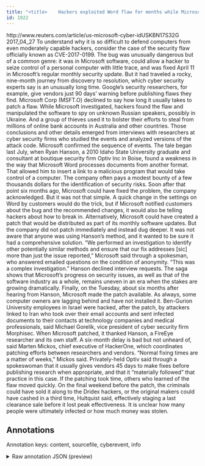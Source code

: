 ```yaml
---
title: "<title>    Hackers exploited Word flaw for months while Microsoft investigated | Reuters </title>"
id: 1922
---
```


<title>    Hackers exploited Word flaw for months while Microsoft investigated | Reuters </title>
<source> http://www.reuters.com/article/us-microsoft-cyber-idUSKBN17S32G </source>
<date> 2017_04_27 </date>
<text>
To understand why it is so difficult to defend computers from even moderately capable hackers, consider the case of the security flaw officially known as CVE-2017-0199.  
The bug was unusually dangerous but of a common genre: it was in Microsoft software, could allow a hacker to seize control of a personal computer with little trace, and was fixed April 11 in Microsoft’s regular monthly security update.  
But it had traveled a rocky, nine-month journey from discovery to resolution, which cyber security experts say is an unusually long time.  
Google’s security researchers, for example, give vendors just 90 days’ warning before publishing flaws they find. Microsoft Corp (MSFT.O) declined to say how long it usually takes to patch a flaw.  
While Microsoft investigated, hackers found the flaw and manipulated the software to spy on unknown Russian speakers, possibly in Ukraine.  
And a group of thieves used it to bolster their efforts to steal from millions of online bank accounts in Australia and other countries.  
Those conclusions and other details emerged from interviews with researchers at cyber security firms who studied the events and analyzed versions of the attack code.  
Microsoft confirmed the sequence of events.  
The tale began last July, when Ryan Hanson, a 2010 Idaho State University graduate and consultant at boutique security firm Optiv Inc in Boise, found a weakness in the way that Microsoft Word processes documents from another format. That allowed him to insert a link to a malicious program that would take control of a computer.  
The company often pays a modest bounty of a few thousands dollars for the identification of security risks.  
Soon after that point six months ago, Microsoft could have fixed the problem, the company acknowledged. But it was not that simple. A quick change in the settings on Word by customers would do the trick, but if Microsoft notified customers about the bug and the recommended changes, it would also be telling hackers about how to break in.  
Alternatively, Microsoft could have created a patch that would be distributed as part of its monthly software updates. But the company did not patch immediately and instead dug deeper. It was not aware that anyone was using Hanson’s method, and it wanted to be sure it had a comprehensive solution.  
“We performed an investigation to identify other potentially similar methods and ensure that our fix addresses [sic] more than just the issue reported,” Microsoft said through a spokesman, who answered emailed questions on the condition of anonymity. “This was a complex investigation.”  
Hanson declined interview requests.  
The saga shows that Microsoft’s progress on security issues, as well as that of the software industry as a whole, remains uneven in an era when the stakes are growing dramatically.  
Finally, on the Tuesday, about six months after hearing from Hanson, Microsoft made the patch available. As always, some computer owners are lagging behind and have not installed it.  
Ben-Gurion University employees in Israel were hacked, after the patch, by attackers linked to Iran who took over their email accounts and sent infected documents to their contacts at technology companies and medical professionals, said Michael Gorelik, vice president of cyber security firm Morphisec.  
When Microsoft patched, it thanked Hanson, a FireEye researcher and its own staff.  
A six-month delay is bad but not unheard of, said Marten Mickos, chief executive of HackerOne, which coordinates patching efforts between researchers and vendors.  
“Normal fixing times are a matter of weeks,” Mickos said.  
Privately-held Optiv said through a spokeswoman that it usually gives vendors 45 days to make fixes before publishing research when appropriate, and that it “materially followed” that practice in this case.  
If the patching took time, others who learned of the flaw moved quickly.  
On the final weekend before the patch, the criminals could have sold it along to the Dridex hackers, or the original makers could have cashed in a third time, Hultquist said, effectively staging a last clearance sale before it lost peak effectiveness.  
It is unclear how many people were ultimately infected or how much money was stolen.  
</text>



## Annotations

Annotation keys: content, sourcefile, cyberevent, info

<details>
<summary>Raw annotation JSON (preview)</summary>

```json
{
  "content": "To understand why it is so difficult to defend computers from even moderately capable hackers, consider the case of the security flaw officially known as CVE-2017-0199.   The bug was unusually dangerous but of a common genre: it was in Microsoft software, could allow a hacker to seize control of a personal computer with little trace, and was fixed April 11 in Microsoft\u2019s regular monthly security update.   But it had traveled a rocky, nine-month journey from discovery to resolution, which cyber security experts say is an unusually long time.   Google\u2019s security researchers, for example, give vendors just 90 days\u2019 warning before publishing flaws they find. Microsoft Corp (MSFT.O) declined to say how long it usually takes to patch a flaw.   While Microsoft investigated, hackers found the flaw and manipulated the software to spy on unknown Russian speakers, possibly in Ukraine.   And a group of thieves used it to bolster their efforts to steal from millions of online bank accounts in Australia and other countries.   Those conclusions and other details emerged from interviews with researchers at cyber security firms who studied the events and analyzed versions of the attack code.   Microsoft confirmed the sequence of events.   The tale began last July, when Ryan Hanson, a 2010 Idaho State University graduate and consultant at boutique security firm Optiv Inc in Boise, found a weakness in the way that Microsoft Word processes documents from another format. That allowed him to insert a link to a malicious program that would take control of a computer.   The company often pays a modest bounty of a few thousands dollars for the identification of security risks.   Soon after that point six months ago, Microsoft could have fixed the problem, the company acknowledged. But it was not that simple. A quick change in the settings on Word by customers would do the trick, but if Microsoft notified customers about the bug and the recommended changes, it would also be telling hackers about how to break in.   Alternatively, Microsoft could have created a patch that would be distributed as part of its monthly software updates. But the company did not patch immediately and instead dug deeper. It was not aware that anyone was using Hanson\u2019s method, and it wanted to be sure it had a comprehensive solution.   \u201cWe performed an investigation to identify other potentially similar methods and ensure that our fix addresses [sic] more than just the issue reported,\u201d Microsoft said through a spokesman, who answered emailed questions on the condition of anonymity. \u201cThis was a complex investigation.\u201d   Hanson declined interview requests.   The saga shows that Microsoft\u2019s progress on security issues, as well as that of the software industry as a whole, remains uneven in an era when the stakes are growing dramatically.   Finally, on the Tuesday, about six months after hearing from Hanson, Microsoft made the patch available. As always, some computer owners are lagging behind and have not installed it.   Ben-Gurion University employees in Israel were hacked, after the patch, by attackers linked to Iran who took over their email accounts and sent infected documents to their contacts at technology companies and medical professionals, said Michael Gorelik, vice president of cyber security firm Morphisec.   When Microsoft patched, it thanked Hanson, a FireEye researcher and its own staff.   A six-month delay is bad but not unheard of, said Marten Mickos, chief executive of HackerOne, which coordinates patching efforts between researchers and vendors.   \u201cNormal fixing times are a matter of weeks,\u201d Mickos said.   Privately-held Optiv said through a spokeswoman that it usually gives vendors 45 days to make fixes before publishing research when appropriate, and that it \u201cmaterially followed\u201d that practice in this case.   If the patching took time, others who learned of the flaw moved quickly.   
```
</details>

